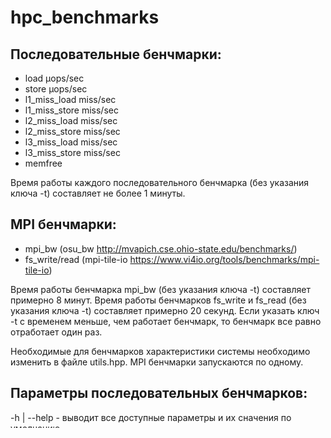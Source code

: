 # hpc_benchmarks

## Последовательные бенчмарки:
* load µops/sec
* store µops/sec
* l1_miss_load miss/sec
* l1_miss_store miss/sec
* l2_miss_load miss/sec
* l2_miss_store miss/sec
* l3_miss_load miss/sec
* l3_miss_store miss/sec
* memfree

Время работы каждого последовательного бенчмарка (без указания ключа -t) составляет не более 1 минуты.

## MPI бенчмарки:
* mpi_bw (osu_bw http://mvapich.cse.ohio-state.edu/benchmarks/)
* fs_write/read (mpi-tile-io https://www.vi4io.org/tools/benchmarks/mpi-tile-io)

Время работы бенчмарка mpi_bw (без указания ключа -t) составляет примерно 8 минут.
Время работы бенчмарков fs_write и fs_read (без указания ключа -t) составляет примерно 20 секунд. Если указать ключ -t с временем меньше, чем работает бенчмарк, то бенчмарк все равно отработает один раз.

Необходимые для бенчмарков характеристики системы необходимо изменить в файле utils.hpp.
MPI бенчмарки запускаются по одному.

## Параметры последовательных бенчмарков:
-h | --help - выводит все доступные параметры и их сначения по умолчанию.

-b | --bench - <бенчмарки> названия бенчмарков (через пробел), которые необходимо запустить. (По умолчанию запустятся все бенчмарки) Пример: --bench l3_miss memfree store. Доступные: load, store, l1_miss, l1_miss_load, l1_miss_store, l2_miss, l2_miss_load, l2_miss_store, l3_miss, l3_miss_load, l3_miss_store, memfree.

-t | --time <кол-во минут> - время работы каждого бенчмарка [1, ∞). Бенчмарк будет запускаться пока не пройдет заданнаое количество минут. (По умолчанию нет)

-o | --outfile <файл> - название файла для вывода результатов. (По умолчанию выводит на экран)

-th | --threads <число потоков> - число OpenMP потоков [1, core_num] (По умолчанию core_num из utils.hpp)

--max <0/1> - запускает тесты несколько раз для разного числа потоков (1 - core_num) для получения максимально возможных значений. (0 - false/ 1 - true; По умолчанию 0) При использовании --max 1 флаг -t не работает.

## Параметры MPI бенчмарков:
-h | --help - выводит все доступные параметры и их сначения по умолчанию.

-b | --bench - <бенчмарк> название бенчмарка, который необходимо запустить. (Обязательный параметр) Пример: --bench mpi_bw. Доступные: mpi_bw, fs_write, fs_read.

-t | --time <кол-во минут> - время работы бенчмарка [1, ∞). Бенчмарк будет запускаться пока не пройдет заданнаое количество минут. (По умолчанию нет)

--max <0/1> - запускает бенчмарк несколько раз для получения максимально возможных значений. (0 - false/ 1 - true; По умолчанию 0) При использовании --max 1 флаг -t не работает.



## Сборка
make

Собираются все бенчмарки. Все последовательные бенчмарки в программе hpc_benchmarks, MPI бенчмарки отдельно.
Для упрощения запусков на СК Ломоносов 2 реализован скрипт run_hpc_benchmarks.sh &lt;queue> &lt;mpi/seq> &lt;papams>.

## Пример запуска на СК Ломоносов 2.
module add openmpi/1.8.4-gcc slurm gcc

make

./run_hpc_benchmarks.sh test seq -h (выведет параметры запуска последовательных бенчмарков)

./run_hpc_benchmarks.sh compute seq -b load store memfree l1_miss -t 1 (запусит каждый из бенчмарков load, store, memfree, l1_miss_load, l1_miss_store на 1 минуту в очереди compute)

./run_hpc_benchmarks.sh compute mpi -h (выведет параметры запуска MPI бенчмарков)

./run_hpc_benchmarks.sh compute mpi -b mpi_bw (Запустит бенчмарк mpi_bw один раз в очереди compute)
